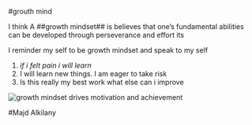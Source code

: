 #grouth mind

I think A ##growth mindset## is believes that one’s fundamental abilities can be developed through perseverance and effort its 

I reminder my self to be growth mindset and speak to my self
1. *if i  felt pain i will learn*
2. I will learn new things. I am eager to take risk 
3. Is this really my best work what else can i improve

![growth mindset drives motivation and achievement](https://www.mindsetworks.com/Assets/images/science/the-science/the-growth-mindset-i-can-get-smarter.png)

#Majd Alkilany

